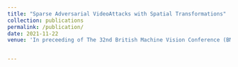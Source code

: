 ```yaml
---
title: "Sparse Adversarial VideoAttacks with Spatial Transformations"
collection: publications
permalink: /publication/
date: 2021-11-22
venue: 'In preceeding of The 32nd British Machine Vision Conference (BMVC)'


---
```

